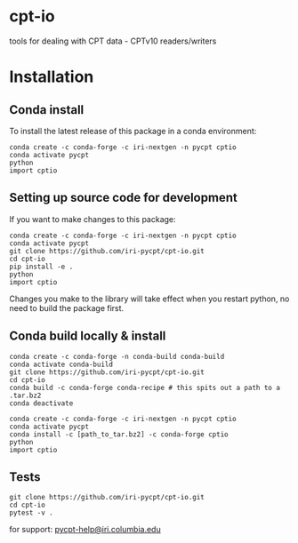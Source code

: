 # cpt-io
tools for dealing with CPT data - CPTv10 readers/writers

# Installation

## Conda install
To install the latest release of this package in a conda environment:
``` 
conda create -c conda-forge -c iri-nextgen -n pycpt cptio
conda activate pycpt 
python
import cptio
```

## Setting up source code for development
If you want to make changes to this package:
```
conda create -c conda-forge -c iri-nextgen -n pycpt cptio
conda activate pycpt
git clone https://github.com/iri-pycpt/cpt-io.git
cd cpt-io
pip install -e .
python
import cptio
```
Changes you make to the library will take effect when you restart python, no need to build the package first.

## Conda build locally & install 
```
conda create -c conda-forge -n conda-build conda-build
conda activate conda-build
git clone https://github.com/iri-pycpt/cpt-io.git
cd cpt-io
conda build -c conda-forge conda-recipe # this spits out a path to a .tar.bz2 
conda deactivate

conda create -c conda-forge -c iri-nextgen -n pycpt cptio
conda activate pycpt
conda install -c [path_to_tar.bz2] -c conda-forge cptio
python
import cptio
``` 

## Tests 
```
git clone https://github.com/iri-pycpt/cpt-io.git
cd cpt-io
pytest -v .
```


for support: pycpt-help@iri.columbia.edu

